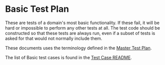 # Basic Test Plan

These are tests of a domain's most basic functionality. If these fail,
it will be hard or impossible to perform any other tests at all. The
test code should be constructed so that these tests are always run, even
if a subset of tests is asked for that would not normally include them.

These documents uses the terminology defined in the [Master Test Plan].

The list of Basic test cases is found in the [Test Case README].


[Master Test Plan]:             ../MasterTestPlan.md
[Test Case README]:             ../README.md

